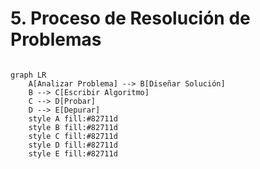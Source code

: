 
# 5. Proceso de Resolución de Problemas

```mermaid

graph LR
    A[Analizar Problema] --> B[Diseñar Solución]
    B --> C[Escribir Algoritmo]
    C --> D[Probar]
    D --> E[Depurar]
    style A fill:#82711d
    style B fill:#82711d
    style C fill:#82711d
    style D fill:#82711d
    style E fill:#82711d